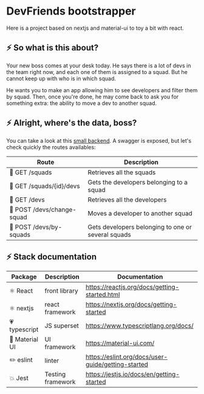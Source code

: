 # DevFriends bootstrapper

Here is a project based on nextjs and material-ui to toy a bit with react.

## :zap: So what is this about?

Your new boss comes at your desk today. He says there is a lot of devs in the team right now, and each one of them is assigned to a squad. But he cannot keep up with who is in which squad.

He wants you to make an app allowing him to see developers and filter them by squad. Then, once you're done, he may come back to ask you for something extra: the ability to move a dev to another squad.

## :zap: Alright, where's the data, boss?

You can take a look at this [small backend](https://workshop-react-back.herokuapp.com). A swagger is exposed, but let's check quickly the routes availables:

| Route                                        | Description                                        |
| -------------------------------------------- | -------------------------------------------------- |
| :small_orange_diamond: GET /squads           | Retrieves all the squads                           |
| :small_orange_diamond: GET /squads/{id}/devs | Gets the developers belonging to a squad           |
| :small_orange_diamond: GET /devs             | Retrieves all the developers                       |
| :small_blue_diamond: POST /devs/change-squad | Moves a developer to another squad                 |
| :small_blue_diamond: POST /devs/by-squads    | Gets developers belonging to one or several squads |

## :zap: Stack documentation

| Package                 | Description       | Documentation                                      |
| ----------------------- | ----------------- | -------------------------------------------------- |
| ⚛️ React                | front library     | https://reactjs.org/docs/getting-started.html      |
| ⚛️ nextjs               | react framework   | https://nextjs.org/docs/getting-started            |
| :heartpulse: typescript | JS superset       | https://www.typescriptlang.org/docs/               |
| :iphone: Material UI    | UI framework      | https://material-ui.com/                           |
| :pencil2: eslint        | linter            | https://eslint.org/docs/user-guide/getting-started |
| :boom: Jest             | Testing framework | https://jestjs.io/docs/en/getting-started          |
